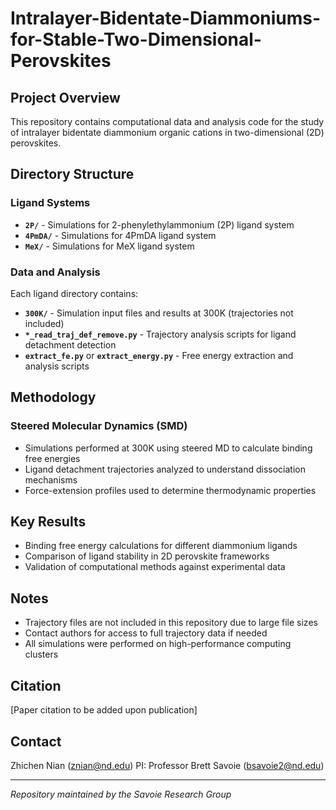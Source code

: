 # Intralayer-Bidentate-Diammoniums-for-Stable-Two-Dimensional-Perovskites

## Project Overview
This repository contains computational data and analysis code for the study of intralayer bidentate diammonium organic cations in two-dimensional (2D) perovskites. 

## Directory Structure

### Ligand Systems
- **`2P/`** - Simulations for 2-phenylethylammonium (2P) ligand system
- **`4PmDA/`** - Simulations for 4PmDA ligand system  
- **`MeX/`** - Simulations for MeX ligand system

### Data and Analysis
Each ligand directory contains:
- **`300K/`** - Simulation input files and results at 300K (trajectories not included)
- **`*_read_traj_def_remove.py`** - Trajectory analysis scripts for ligand detachment detection
- **`extract_fe.py`** or **`extract_energy.py`** - Free energy extraction and analysis scripts

## Methodology

### Steered Molecular Dynamics (SMD)
- Simulations performed at 300K using steered MD to calculate binding free energies
- Ligand detachment trajectories analyzed to understand dissociation mechanisms
- Force-extension profiles used to determine thermodynamic properties

## Key Results
- Binding free energy calculations for different diammonium ligands
- Comparison of ligand stability in 2D perovskite frameworks
- Validation of computational methods against experimental data

## Notes
- Trajectory files are not included in this repository due to large file sizes
- Contact authors for access to full trajectory data if needed
- All simulations were performed on high-performance computing clusters

## Citation
[Paper citation to be added upon publication]

## Contact
Zhichen Nian (znian@nd.edu)
PI: Professor Brett Savoie (bsavoie2@nd.edu)

---

*Repository maintained by the Savoie Research Group*